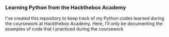 ### Learning Python from the Hackthebox Academy
I've created this repository to keep track of my Python codes learned during the coursework at Hackthebox Academy. Here, I'll only be documenting the examples of code that I practiced during the coursework
